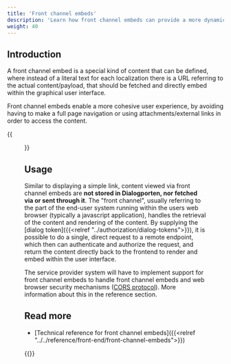 ```yaml
---
title: 'Front channel embeds'
description: 'Learn how front channel embeds can provide a more dynamic and secure user content delivery'
weight: 40
---
```


## Introduction
A front channel embed is a special kind of content that can be defined, where instead of a literal text for each localization there is a URL referring to the actual content/payload, that should be fetched and directly embed within the graphical user interface. 

Front channel embeds enable a more cohesive user experience, by avoiding having to make a full page navigation or using attachments/external links in order to access the content.

{{<figure class="mx-xl-4" src="../../media/frontchannel-embeds-gui.png" alt="Figure showing a dialog with static content and one with a front channel embedded one side by side" caption="Dialog without front channel embed on left, displaying a link. Front channel embed on the right, showing the actual content">}}

## Usage
Similar to displaying a simple link, content viewed via front channel embeds are **not stored in Dialogporten, nor fetched via or sent through it**. The "front channel", usually referring to the part of the end-user system running within the users web browser (typically a javascript application), handles the retrieval of the content and rendering of the content. By supplying the [dialog token]({{<relref "../authorization/dialog-tokens">}}), it is possible to do a single, direct request to a remote endpoint, which then can authenticate and authorize the request, and return the content directly back to the frontend to render and embed within the user interface.

The service provider system will have to implement support for front channel embeds to handle front channel embeds and web browser security mechanisms ([CORS protocol](https://developer.mozilla.org/en-US/docs/Web/HTTP/CORS)). More information about this in the reference section.


## Read more
* [Technical reference for front channel embeds]({{<relref "../../reference/front-end/front-channel-embeds">}})

{{<children />}}

